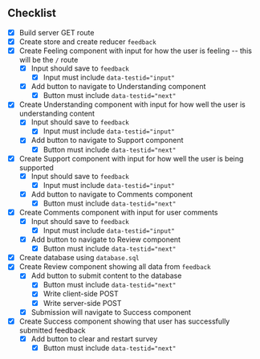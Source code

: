 ## Checklist

- [x] Build server GET route
- [x] Create store and create reducer `feedback`
- [x] Create Feeling component with input for how the user is feeling -- this will be the `/` route
    - [x] Input should save to `feedback`
        - [x] Input must include `data-testid="input"`
    - [x] Add button to navigate to Understanding component
        - [x] Button must include `data-testid="next"`
- [x] Create Understanding component with input for how well the user is understanding content
    - [x] Input should save to `feedback`
        - [x] Input must include `data-testid="input"`
    - [x] Add button to navigate to Support component
        - [x] Button must include `data-testid="next"`
- [x] Create Support component with input for how well the user is being supported
    - [x] Input should save to `feedback`
        - [x] Input must include `data-testid="input"`
    - [x] Add button to navigate to Comments component
        - [x] Button must include `data-testid="next"`
- [x] Create Comments component with input for user comments
    - [x] Input should save to `feedback`
        - [x] Input must include `data-testid="input"`
    - [x] Add button to navigate to Review component
        - [x] Button must include `data-testid="next"`
- [x] Create database using `database.sql`
- [x] Create Review component showing all data from `feedback`
    - [x] Add button to submit content to the database
        - [x] Button must include `data-testid="next"`
        - [x] Write client-side POST
        - [x] Write server-side POST
    - [x] Submission will navigate to Success component
- [x] Create Success component showing that user has successfully submitted feedback
    - [x] Add button to clear and restart survey
        - [x] Button must include `data-testid="next"`
